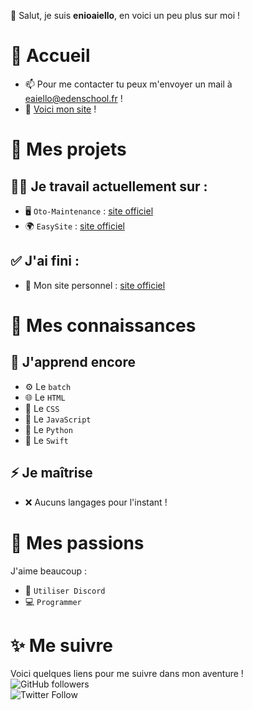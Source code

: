 👋 Salut, je suis **enioaiello**, en voici un peu plus sur moi !
# 🏡 Accueil
- 📫 Pour me contacter tu peux m'envoyer un mail à eaiello@edenschool.fr !
- 🔌 [Voici mon site](https://enioaiello.github.io/enioaiello) !
# 🔨 Mes projets
## 🧑‍🎓 Je travail actuellement sur :
- 🖥 `Oto-Maintenance` : [site officiel](https://enioaiello.github.io/Oto-Maintenance)
- 🌍 `EasySite` : [site officiel](https://enioaiello.github.io/EasySite)
## ✅ J'ai fini :
- 🎉 Mon site personnel : [site officiel](https://enioaiello.github.io/enioaiello)
# 🧠 Mes connaissances
## 🤔 J'apprend encore
- ⚙️ Le `batch `
- 🌐 Le `HTML`
- 🎨 Le `CSS`
- 🤖 Le `JavaScript`
- 🐍 Le `Python`
- 🦅 Le `Swift`
## ⚡ Je maîtrise
- ❌ Aucuns langages pour l'instant !
# 🎈 Mes passions
J'aime beaucoup :
- 💬 `Utiliser Discord`
- 💻 `Programmer`
# ✨ Me suivre
Voici quelques liens pour me suivre dans mon aventure !\
![GitHub followers](https://img.shields.io/github/followers/enioaiello?style=social)\
![Twitter Follow](https://img.shields.io/twitter/follow/enioaiello?style=social)
